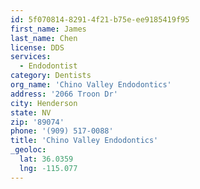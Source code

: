 ```yaml
---
id: 5f070814-8291-4f21-b75e-ee9185419f95
first_name: James
last_name: Chen
license: DDS
services:
  - Endodontist
category: Dentists
org_name: 'Chino Valley Endodontics'
address: '2066 Troon Dr'
city: Henderson
state: NV
zip: '89074'
phone: '(909) 517-0088'
title: 'Chino Valley Endodontics'
_geoloc:
  lat: 36.0359
  lng: -115.077
---
```

